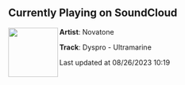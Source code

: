 ## Currently Playing on SoundCloud

[<img align="left" width="100" src="https://i1.sndcdn.com/artworks-HziJjBmXcUhuMpSq-xRfBDg-t500x500.jpg">](https://soundcloud.com/wearenova/dyspro-ultramarine?in=wearenova/sets/orbit-24-uplifting-trance)

**Artist**: Novatone 

**Track**: Dyspro - Ultramarine

Last updated at 08/26/2023 10:19
